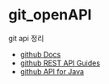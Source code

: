 # git_openAPI
git api 정리   

* [github Docs](https://docs.github.com/en)   
* [github REST API Guides](https://docs.github.com/en/rest/guides/getting-started-with-the-rest-api)
* [github API for Java](https://github-api.kohsuke.org/)